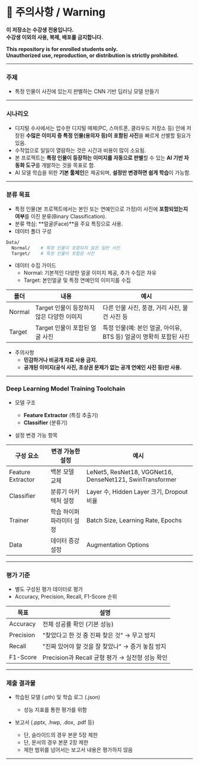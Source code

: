 # 📢 주의사항 / Warning
**이 저장소는 수강생 전용입니다.**  
**수강생 이외의 사용, 복제, 배포를 금지합니다.**

**This repository is for enrolled students only.**  
**Unauthorized use, reproduction, or distribution is strictly prohibited.**

---

### 주제
- 특정 인물이 사진에 있는지 판별하는 CNN 기반 딥러닝 모델 만들기

---
### 시나리오
- 디지털 수사에서는 압수한 디지털 매체(PC, 스마트폰, 클라우드 저장소 등) 안에 저장된 **수많은 이미지 중 특정 인물(용의자 등)이 포함된 사진**을 빠르게 선별할 필요가 있음.
- 수작업으로 일일이 열람하는 것은 시간과 비용이 많이 소요됨.
- 본 프로젝트는 **특정 인물이 등장하는 이미지를 자동으로 판별**할 수 있는 **AI 기반 자동화 도구**를 개발하는 것을 목표로 함.
- AI 모델 학습을 위한 **기본 툴체인**은 제공되며, **설정만 변경하면 쉽게 학습**이 가능함.

---
### 분류 목표
- 특정 인물(본 프로젝트에서는 본인 또는 연예인으로 가정)이 사진에 **포함되었는지 여부**를 이진 분류(Binary Classification).
- 분류 핵심: **얼굴(Face)**을 주요 특징으로 사용.
- 데이터 폴더 구성
```bash
Data/
  Normal/    # 특정 인물이 포함되지 않은 일반 사진
  Target/    # 특정 인물이 포함된 사진
```

- 데이터 수집 가이드
	- Normal: 기본적인 다양한 얼굴 이미지 제공, 추가 수집은 자유
	- Target: 본인얼굴 및 특정 연예인의 이미지를 수집

| 폴더     | 내용                         | 예시                                     |
| ------ | -------------------------- | -------------------------------------- |
| Normal | Target 인물이 등장하지 않은 다양한 이미지 | 다른 인물 사진, 풍경, 거리 사진, 물건 사진 등 |
| Target | Target 인물이 포함된 얼굴 사진       | 특정 인물(예: 본인 얼굴, 아이유, BTS 등) 얼굴이 명확히 포함된 사진    |

- 주의사항
	- **민감하거나 비공개 자료 사용 금지.**
	- **공개된 이미지(공식 사진, 초상권 문제가 없는 공개 연예인 사진 등)만 사용.**

---
### Deep Learning Model Training Toolchain
- 모델 구조
	- **Feature Extractor** (특징 추출기)
	- **Classifier** (분류기)

- 설정 변경 가능 항목

| 구성 요소             | 변경 가능한 설정     | 예시                                                       |
| ----------------- | ------------- | -------------------------------------------------------- |
| Feature Extractor | 백본 모델 교체      | LeNet5, ResNet18, VGGNet16, DenseNet121, SwinTransformer |
| Classifier        | 분류기 아키텍처 설정   | Layer 수, Hidden Layer 크기, Dropout 비율                     |
| Trainer           | 학습 하이퍼파라미터 설정 | Batch Size, Learning Rate, Epochs                        |
| Data              | 데이터 증강 설정     | Augmentation Options                                     |

---
### 평가 기준
- 별도 구성된 평가 데이터로 평가
- Accuracy, Precision, Recall, F1-Score 순위

| 목표        | 설명                                  |
| --------- | ----------------------------------- |
| Accuracy  | 전체 성공률 확인 (기본 성능)                   |
| Precision | "찾았다고 한 것 중 진짜 찾은 것" → 무고 방지        |
| Recall    | "진짜 있어야 할 것을 잘 찾았나" → 증거 놓침 방지      |
| F1-Score  | Precision과 Recall 균형 평가 → 실전형 성능 확인 |

---
### 제출 결과물
- 학습된 모델 (.pth) 및 학습 로그 (.json)
	- 성능 지표를 통한 평가를 위함

- 보고서 (.pptx, .hwp, .dox, .pdf 등)
	- 단, 슬라이드의 경우 본문 5장 제한
	- 단, 문서의 경우 본문 2장 제한
	- 제한 범위를 넘어서는 보고서 내용은 평가하지 않음

---
